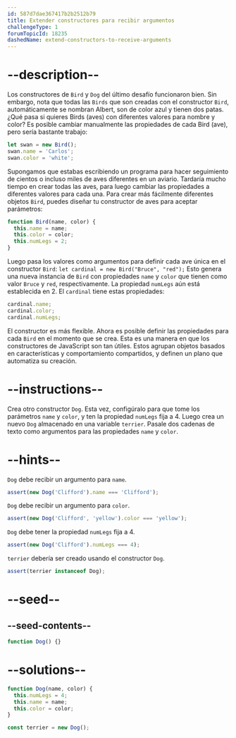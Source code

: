 ```yaml
---
id: 587d7dae367417b2b2512b79
title: Extender constructores para recibir argumentos
challengeType: 1
forumTopicId: 18235
dashedName: extend-constructors-to-receive-arguments
---
```


# --description--

Los constructores de `Bird` y `Dog` del último desafío funcionaron bien. Sin embargo, nota que todas las `Birds` que son creadas con el constructor `Bird`, automáticamente se nombran Albert, son de color azul y tienen dos patas. ¿Qué pasa si quieres Birds (aves) con diferentes valores para nombre y color? Es posible cambiar manualmente las propiedades de cada Bird (ave), pero sería bastante trabajo:

```js
let swan = new Bird();
swan.name = 'Carlos';
swan.color = 'white';
```

Supongamos que estabas escribiendo un programa para hacer seguimiento de cientos o incluso miles de aves diferentes en un aviario. Tardaría mucho tiempo en crear todas las aves, para luego cambiar las propiedades a diferentes valores para cada una. Para crear más fácilmente diferentes objetos `Bird`, puedes diseñar tu constructor de aves para aceptar parámetros:

```js
function Bird(name, color) {
  this.name = name;
  this.color = color;
  this.numLegs = 2;
}
```

Luego pasa los valores como argumentos para definir cada ave única en el constructor `Bird`: `let cardinal = new Bird("Bruce", "red");` Esto genera una nueva instancia de `Bird` con propiedades `name` y `color` que tienen como valor `Bruce` y `red`, respectivamente. La propiedad `numLegs` aún está establecida en 2. El `cardinal` tiene estas propiedades:

```js
cardinal.name;
cardinal.color;
cardinal.numLegs;
```

El constructor es más flexible. Ahora es posible definir las propiedades para cada `Bird` en el momento que se crea. Esta es una manera en que los constructores de JavaScript son tan útiles. Estos agrupan objetos basados en características y comportamiento compartidos, y definen un plano que automatiza su creación.

# --instructions--

Crea otro constructor `Dog`. Esta vez, configúralo para que tome los parámetros `name` y `color`, y ten la propiedad `numLegs` fija a 4. Luego crea un nuevo `Dog` almacenado en una variable `terrier`. Pasale dos cadenas de texto como argumentos para las propiedades `name` y `color`.

# --hints--

`Dog` debe recibir un argumento para `name`.

```js
assert(new Dog('Clifford').name === 'Clifford');
```

`Dog` debe recibir un argumento para `color`.

```js
assert(new Dog('Clifford', 'yellow').color === 'yellow');
```

`Dog` debe tener la propiedad `numLegs` fija a 4.

```js
assert(new Dog('Clifford').numLegs === 4);
```

`terrier` debería ser creado usando el constructor `Dog`.

```js
assert(terrier instanceof Dog);
```

# --seed--

## --seed-contents--

```js
function Dog() {}
```

# --solutions--

```js
function Dog(name, color) {
  this.numLegs = 4;
  this.name = name;
  this.color = color;
}

const terrier = new Dog();
```
